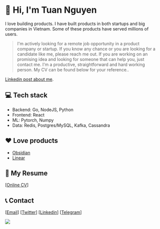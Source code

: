 #  👋 Hi, I'm Tuan Nguyen

I love building products. I have built products in both startups and big companies in Vietnam. Some of these products have served millions of users.

>I'm actively looking for a remote job opportunity in a product company or startup. If you know any chance or you are looking for a candidate like me, please reach me out. If you are working on an promising idea and looking for someone that can help you, just contact me.
>I'm a productive, straightforward and hard working person. 
>My CV can be found below for your reference..

[Linkedin post about me](https://www.linkedin.com/feed/update/urn:li:activity:7024550380910895104/).

## 💻 Tech stack

- Backend: Go, NodeJS, Python
- Frontend: React
- ML: Pytorch, Numpy
- Data: Redis, Postgres/MySQL, Kafka, Cassandra

## ❤ Love products

- [Obsidian](https://obsidian.md/)
- [Linear](https://linear.app/)

## 📝 My Resume

[[Online CV](https://read.cv/tuan3w)]

## 📞 Contact

[[Email](mailto:tuannd.dev@gmail.com)] [[Twitter](https://twitter.com/tuan3w)] [[Linkedin](https://linkedin.com/in/tuan3w)] [[Telegram](https://t.me/tuan3w)]

![](https://komarev.com/ghpvc/?username=tuan3w)

